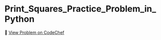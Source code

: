 # Print_Squares_Practice_Problem_in_Python

🔗 [View Problem on CodeChef](https://www.codechef.com/practice/course/python/LPPYAS02/problems/LPYAS20?tab=solution)
